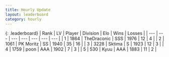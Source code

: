 ```yaml
---
title: Hourly Update
layout: leaderboard
category: hourly
---
```


{: .leaderboard}
| Rank | LV | Player | Division | Elo | Wins | Losses |
| --- | --- | --- | --- | --- | --- | --- |
| <span data-change="0">1</span> | 1864 | <span title="ID: 544310">TheDraconic</span> | SSS | <span data-change="0">1976</span> | <span data-change="0">12</span> | <span data-change="0">4</span> |
| <span data-change="0">2</span> | 1061 | <span title="ID: 427478">PK Moritz</span> | SS | <span data-change="0">1940</span> | <span data-change="0">35</span> | <span data-change="0">16</span> |
| <span data-change="0">3</span> | 3228 | <span title="ID: 353063">Sktima</span> | S | <span data-change="0">1923</span> | <span data-change="0">12</span> | <span data-change="0">3</span> |
| <span data-change="2">4</span> | 1759 | <span title="ID: 540690">poon</span> | AAA | <span data-change="22">1902</span> | <span data-change="2">7</span> | <span data-change="0">3</span> |
| <span data-change="0">5</span> | 530 | <span title="ID: 499329">Kyuu</span> | AAA | <span data-change="0">1883</span> | <span data-change="0">11</span> | <span data-change="0">2</span> |